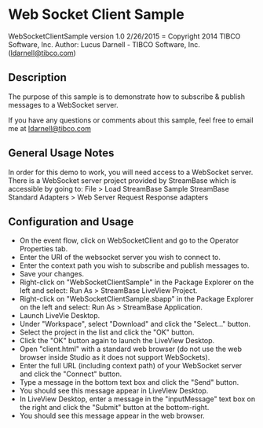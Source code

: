 # Web Socket Client Sample

WebSocketClientSample version 1.0 2/26/2015 = Copyright 2014 TIBCO Software, Inc.
Author: Lucus Darnell - TIBCO Software, Inc. (ldarnell@tibco.com)

## Description

The purpose of this sample is to demonstrate how to subscribe & publish messages to a WebSocket server.

If you have any questions or comments about this sample, feel free to email me at ldarnell@tibco.com

## General Usage Notes

In order for this demo to work, you will need access to a WebSocket server. There is a WebSocket server project provided by StreamBase which is accessible by going to: File > Load StreamBase Sample StreamBase Standard Adapters > Web Server Request Response adapters
	  
## Configuration and Usage

* On the event flow, click on WebSocketClient and go to the Operator Properties tab.	
* Enter the URI of the websocket server you wish to connect to.
* Enter the context path you wish to subscribe and publish messages to.
* Save your changes.
* Right-click on "WebSocketClientSample" in the Package Explorer on the left and select: Run As > StreamBase LiveView Project.
* Right-click on "WebSocketClientSample.sbapp" in the Package Explorer on the left and select: Run As > StreamBase Application.
* Launch LiveVie Desktop.
* Under "Workspace", select "Download" and click the "Select..." button.
* Select the project in the list and click the "OK" button.
* Click the "OK" button again to launch the LiveView Desktop. 
* Open "client.html" with a standard web browser (do not use the web browser inside Studio as it does not support WebSockets).
* Enter the full URL (including context path) of your WebSocket server and click the "Connect" button.
* Type a message in the bottom text box and click the "Send" button.
* You should see this message appear in LiveView Desktop.
* In LiveView Desktop, enter a message in the "inputMessage" text box on the right and click the "Submit" button at the bottom-right.
* You should see this message appear in the web browser.